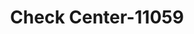 ---
f_zip-code: 55744
f_state-code: MN
title: Check Center-11059
f_phone: 218-326-4140
f_city-only: Grand Rapids
f_address: 103 Northwest 4Th Street Grand Rapids
f_location-unique-id: '11059'
slug: check-center-11059
updated-on: '2024-05-30T13:46:58.046Z'
created-on: '2024-05-30T13:36:59.803Z'
published-on: '2024-05-30T13:54:32.469Z'
f_city-state: cms/city/grand-rapids-mn.md
f_company: cms/company/check-center.md
f_state: cms/state/minnesota.md
layout: '[payday-loan].html'
tags: payday-loan
---